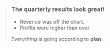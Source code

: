 <blockquote><h3>The quarterly results look great!</h3><ul><li>Revenue was off the chart.</li><li>Profits were higher than ever.</li></ul><p><em>Everything</em> is going according to <strong>plan</strong>.</p></blockquote>